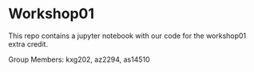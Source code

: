 # Workshop01

This repo contains a jupyter notebook with our code for the workshop01 extra credit.

Group Members: kxg202, az2294, as14510
